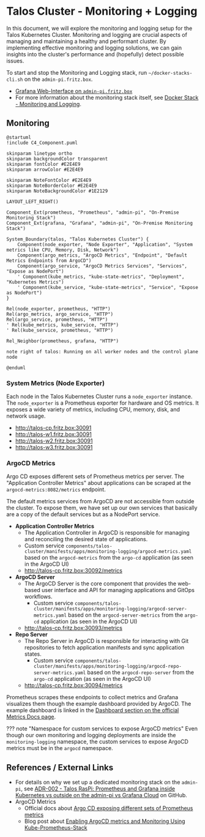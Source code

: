 # Talos Cluster - Monitoring + Logging

In this document, we will explore the monitoring and logging setup for the Talos Kubernetes Cluster. Monitoring and logging are crucial aspects of managing and maintaining a healthy and performant cluster. By implementing effective monitoring and logging solutions, we can gain insights into the cluster's performance and (hopefully) detect possible issues.

To start and stop the Monitoring and Logging stack, run `~/docker-stacks-cli.sh` on the `admin-pi.fritz.box`.

- [Grafana Web-Interface on `admin-pi.fritz.box`](http://admin-pi.fritz.box)
- For more information about the monitoring stack itself, see [Docker Stack - Monitoring and Logging](../../api-docs/docker/monitoring-logging.md).

## Monitoring

```kroki-c4plantuml
@startuml
!include C4_Component.puml

skinparam linetype ortho
skinparam backgroundColor transparent
skinparam fontColor #E2E4E9
skinparam arrowColor #E2E4E9

skinparam NoteFontColor #E2E4E9
skinparam NoteBorderColor #E2E4E9
skinparam NoteBackgroundColor #1E2129

LAYOUT_LEFT_RIGHT()

Component_Ext(prometheus, "Prometheus", "admin-pi", "On-Premise Monitoring Stack")
Component_Ext(grafana, "Grafana", "admin-pi", "On-Premise Monitoring Stack")

System_Boundary(talos, "Talos Kubernetes Cluster") {
    Component(node_exporter, "Node Exporter", "Application", "System metrics like CPU, Memory, Disk, Network")
    Component(argo_metrics, "ArgoCD Metrics", "Endpoint", "Default Metrics Endpoints from ArgoCD")
    Component(argo_service, "ArgoCD Metrics Services", "Services", "Expose as NodePort")
    ' Component(kube_metrics, "kube-state-metrics", "Deployment", "Kubernetes Metrics")
    ' Component(kube_service, "kube-state-metrics", "Service", "Expose as NodePort")
}

Rel(node_exporter, prometheus, "HTTP")
Rel(argo_metrics, argo_service, "HTTP")
Rel(argo_service, prometheus, "HTTP")
' Rel(kube_metrics, kube_service, "HTTP")
' Rel(kube_service, prometheus, "HTTP")

Rel_Neighbor(prometheus, grafana, "HTTP")

note right of talos: Running on all worker nodes and the control plane node

@enduml
```

### System Metrics (Node Exporter)

Each node in the Talos Kubernetes Cluster runs a `node_exporter` instance. The `node_exporter` is a Prometheus exporter for hardware and OS metrics. It exposes a wide variety of metrics, including CPU, memory, disk, and network usage.

- <http://talos-cp.fritz.box:30091>
- <http://talos-w1.fritz.box:30091>
- <http://talos-w2.fritz.box:30091>
- <http://talos-w3.fritz.box:30091>

<!-- ### Kubernetes Metrics

[`kube-state-metrics`](https://github.com/kubernetes/kube-state-metrics) provides Kubernetes resource-level metrics, such as pod counts, namespace counts, and pod distribution.

- <http://talos-cp.fritz.box:30090> -->

### ArgoCD Metrics

Argo CD exposes different sets of Prometheus metrics per server. The "Application Controller Metrics" about applications can be scraped at the `argocd-metrics:8082/metrics` endpoint.

The default metrics services from ArgoCD are not accessible from outside the cluster. To expose them, we have set up our own services that basically are a copy of the default services but as a NodePort service.

- **Application Controller Metrics**
    - The Application Controller in ArgoCD is responsible for managing and reconciling the desired state of applications.
    - Custom service `components/talos-cluster/manifests/apps/monitoring-logging/argocd-metrics.yaml` based on the `argocd-metrics` from the `argo-cd` application (as seen in the ArgoCD UI)
    - <http://talos-cp.fritz.box:30092/metrics>
- **ArgoCD Server**
    - The ArgoCD Server is the core component that provides the web-based user interface and API for managing applications and GitOps workflows.
        - Custom service `components/talos-cluster/manifests/apps/monitoring-logging/argocd-server-metrics.yaml` based on the `argocd-server-metrics` from the `argo-cd` application (as seen in the ArgoCD UI)
    - <http://talos-cp.fritz.box:30093/metrics>
- **Repo Server**
    - The Repo Server in ArgoCD is responsible for interacting with Git repositories to fetch application manifests and sync application states.
        - Custom service `components/talos-cluster/manifests/apps/monitoring-logging/argocd-repo-server-metrics.yaml` based on the `argocd-repo-server` from the `argo-cd` application (as seen in the ArgoCD UI)
    - <http://talos-cp.fritz.box:30094/metrics>

Prometheus scrapes these endpoints to collect metrics and Grafana visualizes them though the example dashboard provided by ArgoCD. The example dashboard is linked in the [Dashboard section on the official Metrics Docs page](https://argo-cd.readthedocs.io/en/stable/operator-manual/metrics/#dashboards).

??? note "Namespace for custom services to expose ArgoCD metrics"
    Even though our own monitoring and logging deployments are inside the `monitoring-logging` namespace, the custom services to expose ArgoCD metrics must be in the `argocd` namespace.

<!-- ## Logging

Lorem ipsum dolor sit amet, consectetur adipiscing elit sed do eiusmod tempor incididunt ut labore et dolore magna aliqua. Ut enim ad minim veniam, quis nostrud exercitation ullamco laboris nisi ut aliquip ex ea commodo consequat. Duis aute irure dolor in reprehenderit in voluptate velit esse cillum dolore eu fugiat nulla pariatur. -->

## References / External Links

- For details on why we set up a dedicated monitoring stack on the `admin-pi`, see [ADR-002 - Talos RasPi: Prometheus and Grafana inside Kubernetes vs outside on the admin-pi vs Grafana Cloud](https://github.com/sommerfeld-io/configs-homelab/issues/35) on GitHub.
- ArgoCD Metrics
    - Official docs about [Argo CD exposing different sets of Prometheus metrics](https://argo-cd.readthedocs.io/en/stable/operator-manual/metrics)
    - Blog post about [Enabling ArgoCD metrics and Monitoring Using Kube-Prometheus-Stack](https://medium.com/@randeniyamalitha08/enabling-argocd-metrics-and-monitoring-using-kube-prometheus-stack-ebece18c41d8)
